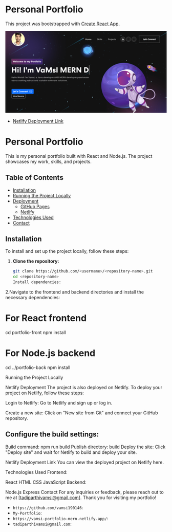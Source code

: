 # Personal Portfolio 

This project was bootstrapped with [Create React App](https://github.com/facebook/create-react-app).

<img width="1266" alt="Screen Shot 2022-06-19 at 2 18 18 PM" src="https://github.com/vamsi190146/My-Portfolio/blob/master/Vamsi-Portfolio.png">

* [Netlify Deployment Link](https://vamsi-portfolio-mern.netlify.app/)

# Personal Portfolio

This is my personal portfolio built with React and Node.js. The project showcases my work, skills, and projects.

## Table of Contents

- [Installation](#installation)
- [Running the Project Locally](#running-the-project-locally)
- [Deployment](#deployment)
  - [GitHub Pages](#github-pages)
  - [Netlify](#netlify-deployment)
- [Technologies Used](#technologies-used)
- [Contact](#contact)

## Installation
To install and set up the project locally, follow these steps:

1. **Clone the repository:**

   ```bash
   git clone https://github.com/<username>/<repository-name>.git
   cd <repository-name>
   Install dependencies:

2.Navigate to the frontend and backend directories and install the necessary dependencies:
# For React frontend
cd portfolio-front
npm install

# For Node.js backend
cd ../portfolio-back
npm install

Running the Project Locally

Netlify Deployment
The project is also deployed on Netlify. To deploy your project on Netlify, follow these steps:

Login to Netlify:
Go to Netlify and sign up or log in.

Create a new site:
Click on "New site from Git" and connect your GitHub repository.

Configure the build settings:
----------------------------

Build command: npm run build
Publish directory: build
Deploy the site:
Click "Deploy site" and wait for Netlify to build and deploy your site.

Netlify Deployment Link
You can view the deployed project on Netlify here.

Technologies Used
Frontend:

React
HTML
CSS
JavaScript
Backend:

Node.js
Express
Contact
For any inquiries or feedback, please reach out to me at [tadiparthivamsi@gmail.com].
Thank you for visiting my portfolio!

- `https://github.com/vamsi190146`: 
- `My-Portfolio`: 
- `https://vamsi-portfolio-mern.netlify.app/`: 
- `tadiparthivamsi@gmail.com`: 



